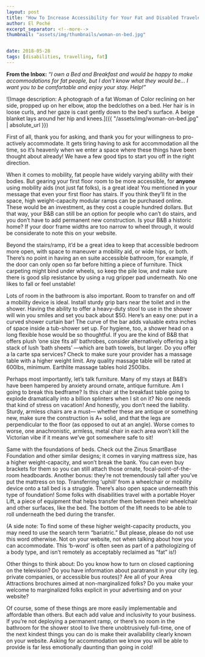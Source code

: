 ```yaml
---
layout: post
title: "How To Increase Accessibility for Your Fat and Disabled Travelers"
author: El Poché
excerpt_separator: <!--more-->
thumbnail: "assets/img/thumbnails/woman-on-bed.jpg"


date: 2018-05-28
tags: [disabilities, travelling, fat]
---
```


**From the Inbox:** *“I own a Bed and Breakfast and would be happy to make accommodations for fat people, but I don't know what they would be... I want you to be comfortable and enjoy your stay. Help!”*

<!--more-->

![Image description: A photograph of a fat Woman of Color reclining on her side, propped up on her elbow, atop the bedclothes on a bed. Her hair is in loose curls, and her gaze is cast gently down to the bed's surface. A beige blanket lays around her hip and knees.]({{ "/assets/img/woman-on-bed.jpg" | absolute_url }})

First of all, thank you for asking, and thank you for your willingness to pro-actively accommodate. It gets tiring having to ask for accommodation all the time, so it’s heavenly when we enter a space where these things have been thought about already! We have a few good tips to start you off in the right direction.

When it comes to mobility, fat people have widely varying ability with their bodies. But gearing your first floor room to be more accessible, for **anyone** using mobility aids (not just fat folks), is a great idea! You mentioned in your message that even your first floor has stairs. If you think they’ll fit in the space, high weight-capacity modular ramps can be purchased online. These would be an investment, as they cost a couple hundred dollars. But that way, your B&B can still be an option for people who can’t do stairs, and you don’t have to add permanent new construction. Is your B&B a historic home? If your door frame widths are too narrow to wheel through, it would be considerate to note this on your website.

Beyond the stairs/ramp, it’d be a great idea to keep that accessible bedroom more open, with space to maneuver a mobility aid, or wide hips, or both. There’s no point in having an en suite accessible bathroom, for example, if the door can only open so far before hitting a piece of furniture. Thick carpeting might bind under wheels, so keep the pile low, and make sure there is good slip resistance by using a rug gripper pad underneath. No one likes to fall or feel unstable!

Lots of room in the bathroom is also important. Room to transfer on and off a mobility device is ideal. Install sturdy grip bars near the toilet and in the shower. Having the ability to offer a heavy-duty stool to use in the shower will win you smiles and set you back about $50. Here’s an easy one: put in a curved shower curtain bar! The curve of the bar adds valuable extra inches of space inside a tub-shower set up. For hygiene, too, a shower head on a long flexible hose would be so thoughtful. If you are the kind of B&B that offers plush ‘one size fits all’ bathrobes, consider alternatively offering a big stack of lush ‘bath sheets’ —which are bath towels, but larger. Do you offer a la carte spa services? Check to make sure your provider has a massage table with a higher weight limit. Any quality massage table will be rated at 600lbs, minimum. Earthlite massage tables hold 2500lbs.

Perhaps most importantly, let’s talk furniture. Many of my stays at B&B’s have been hampered by anxiety around ornate, antique furniture. Am I going to break this bedframe? Is this chair at the breakfast table going to explode dramatically into a billion splinters when I sit on it? No one needs that kind of stress on vacation! And honestly, you don’t need the liability. Sturdy, armless chairs are a must— whether these are antique or something new, make sure the construction is A+ solid, and that the legs are perpendicular to the floor (as opposed to out at an angle). Worse comes to worse, one anachronistic, armless, metal chair in each area won’t kill the Victorian vibe if it means we’ve got somewhere safe to sit!

Same with the foundations of beds. Check out the Zinus SmartBase Foundation and other similar designs; it comes in varying mattress size, has a higher weight-capacity, and won’t break the bank. You can even buy brackets for them so you can still attach those ornate, focal-point-of-the-room headboards. Another bonus: they’re not tremendously tall after you’ve put the mattress on top. Transferring ‘uphill’ from a wheelchair or mobility device onto a tall bed is a struggle. There’s also open space underneath this type of foundation! Some folks with disabilities travel with a portable Hoyer Lift, a piece of equipment that helps transfer them between their wheelchair and other surfaces, like the bed. The bottom of the lift needs to be able to roll underneath the bed during the transfer.

(A side note: To find some of these higher weight-capacity products, you may need to use the search term “bariatric.” But please, please do not use this word otherwise. Not on your website, not when talking about how you can accommodate. This ‘b-word’ is often seen as part of a pathologizing of a body type, and isn’t remotely as acceptably reclaimed as “fat” is!)

Other things to think about: Do you know how to turn on closed captioning on the television? Do you have information about paratransit in your city (eg. private companies, or accessible bus routes)? Are all of your Area Attractions brochures aimed at non-marginalized folks? Do you make your welcome to marginalized folks explicit in your advertising and on your website?

Of course, some of these things are more easily implementable and affordable than others. But each add value and inclusivity to your business. If you’re not deploying a permanent ramp, or there’s no room in the bathroom for the shower stool to live there unobtrusively full-time, one of the next kindest things you can do is make their availability clearly known on your website. Asking for accommodation we know you will be able to provide is far less emotionally daunting than going in cold!
